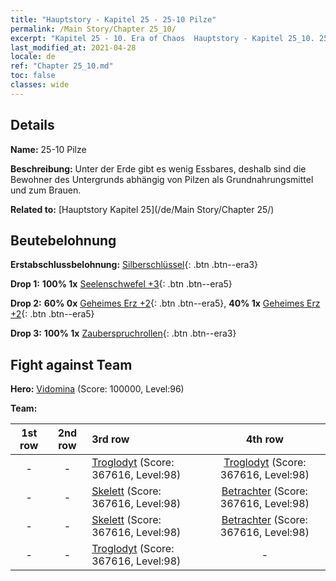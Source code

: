 ```yaml
---
title: "Hauptstory - Kapitel 25 - 25-10 Pilze"
permalink: /Main Story/Chapter 25_10/
excerpt: "Kapitel 25 - 10. Era of Chaos  Hauptstory - Kapitel 25_10. 25-10 Pilze"
last_modified_at: 2021-04-28
locale: de
ref: "Chapter 25_10.md"
toc: false
classes: wide
---
```


## Details

 **Name:** 25-10 Pilze

 **Beschreibung:** Unter der Erde gibt es wenig Essbares, deshalb sind die Bewohner des Untergrunds abhängig von Pilzen als Grundnahrungsmittel und zum Brauen.

 **Related to:** [Hauptstory Kapitel 25](/de/Main Story/Chapter 25/)

## Beutebelohnung

 **Erstabschlussbelohnung:** [Silberschlüssel](/ItemsDE/con_693/){: .btn .btn--era3}

 **Drop 1:** **100% 1x** [Seelenschwefel +3](/ItemsDE/mat_85/){: .btn .btn--era5}

 **Drop 2:** **60% 0x** [Geheimes Erz +2](/ItemsDE/mat_75/){: .btn .btn--era5}, **40% 1x** [Geheimes Erz +2](/ItemsDE/mat_75/){: .btn .btn--era5}

 **Drop 3:** **100% 1x** [Zauberspruchrollen](/ItemsDE/con_694/){: .btn .btn--era3}


## Fight against Team
 **Hero:** [Vidomina](/de/heroes/Vidomina/) (Score: 100000, Level:96)

 **Team:**


  | 1st row | 2nd row | 3rd row | 4th row |
  |:----:|:----:|:----|:----:|
  | - | - | [Troglodyt](/de/units/Troglodyte/) (Score: 367616, Level:98)  | [Troglodyt](/de/units/Troglodyte/) (Score: 367616, Level:98)  |
  | - | - | [Skelett](/de/units/Skeleton/) (Score: 367616, Level:98)  | [Betrachter](/de/units/Beholder/) (Score: 367616, Level:98)  |
  | - | - | [Skelett](/de/units/Skeleton/) (Score: 367616, Level:98)  | [Betrachter](/de/units/Beholder/) (Score: 367616, Level:98)  |
  | - | - | [Troglodyt](/de/units/Troglodyte/) (Score: 367616, Level:98)  | - |


